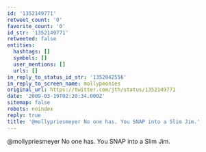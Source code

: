 ```yaml
---
id: '1352149771'
retweet_count: '0'
favorite_count: '0'
id_str: '1352149771'
retweeted: false
entities:
  hashtags: []
  symbols: []
  user_mentions: []
  urls: []
in_reply_to_status_id_str: '1352042556'
in_reply_to_screen_name: mollypeonies
original_url: https://twitter.com/jth/status/1352149771
date: '2009-03-19T02:20:34.000Z'
sitemap: false
robots: noindex
reply: true
title: '@mollypriesmeyer No one has. You SNAP into a Slim Jim.'
---
```


@mollypriesmeyer No one has. You SNAP into a Slim Jim.